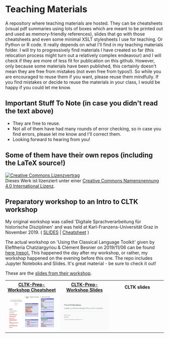 # Teaching Materials
A repository where teaching materials are hosted. 
They can be cheatsheets (visual pdf summaries using lots of boxes which are meant to be printed out and used as memory-friendly references), slides that go with those cheatsheets and even some minimal XSLT stylesheets I use for teaching. Or Python or R code. It really depends on what I'll find in my teaching materials folder. 
I will try to progressively find materials I have created so far (this relocation process might turn out a relatively complex endeavour) and I will check if they are more of less fit for publication on this github. However, only because some materials have been published, this certainly doesn't mean they are free from mistakes (not even free from typos!). So while you are encouraged to reuse them if you want, please reuse them mindfully. If you find mistakes or decide to reuse the materials in your class, I would be happy if you could let me know. 

## Important Stuff To Note (in case you didn't read the text above)
* They are free to reuse. 
* Not all of them have had many rounds of error checking, so in case you find errors, please let me know and I'll correct them.
* Looking forward to hearing from you!


## Some of them have their own repos (including the LaTeX source!)

<a rel="license" href="http://creativecommons.org/licenses/by/4.0/"><img alt="Creative Commons Lizenzvertrag" style="border-width:0" src="https://i.creativecommons.org/l/by/4.0/88x31.png" /></a><br />Dieses Werk ist lizenziert unter einer <a rel="license" href="http://creativecommons.org/licenses/by/4.0/">Creative Commons Namensnennung 4.0 International Lizenz</a>.



## Preparatory workshop to an Intro to CLTK workshop
My original workshop was called 'Digitale Sprachverarbeitung für historische Disziplinen' and was held at Karl-Franzens-Universität Graz in November 2019. 
( [SLIDES](https://github.com/sarahalang/cltk-prep-intro-SLIDES) | [Cheatsheet](https://github.com/sarahalang/cltk-preparatory-intro-to-nlp) )

The actual workshop on 'Using the Classical Language Toolkit' given by Eleftheria Chatziargyriou & Clément Besnier on 2019/11/06 
can be found [here (repo).](https://github.com/clemsciences/cltk-2019-graz) This happened the day after my workshop, or rather, my workshop happened on the evening before this one. The repo includes Jupyter Noteboks and Slides. It's great material - be sure to check it out!

These are the [slides from their workshop](https://github.com/clemsciences/cltk-2019-graz/blob/master/graz_presentation_06112019.pdf).

<table width="100%" margin-left="auto" margin-right="auto">
	<tr>
		<th>
    <a href="https://github.com/sarahalang/cltk-preparatory-intro-to-nlp/">CLTK-Prep-Workshop Cheatsheet</a>
    </th>
		<th>
      <a href="https://github.com/sarahalang/cltk-prep-intro-SLIDES/">CLTK-Prep-Workshop Slides</a>
    </th>
    <th>CLTK slides</th>
	</tr>
	<tr>
		<td width="33%">
			<img src="https://github.com/sarahalang/cltk-preparatory-intro-to-nlp/blob/master/preview-cltk-cheatsheet.png" 
				alt="Preview CLTK-Prep-Workshop Cheatsheet" />
		</td>
		<td width="33%">
			<img src="https://github.com/sarahalang/cltk-prep-intro-SLIDES/blob/master/preview-pre-cltk-slides.png" 
				alt="Preview CLTK-Prep-Workshop Slides" />
		</td>
    		<td width="33%">
          <a href="
			<img src="" 
				alt="Preview CLTK slides" />
		</td>
	</tr>
</table>
